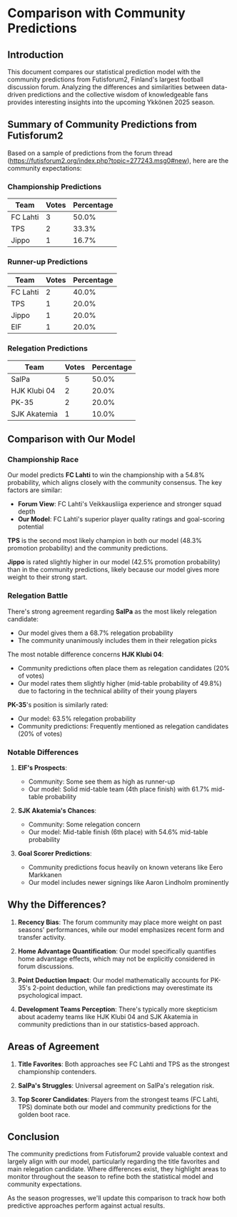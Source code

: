 # Comparison with Community Predictions

## Introduction

This document compares our statistical prediction model with the community predictions from Futisforum2, Finland's largest football discussion forum. Analyzing the differences and similarities between data-driven predictions and the collective wisdom of knowledgeable fans provides interesting insights into the upcoming Ykkönen 2025 season.

## Summary of Community Predictions from Futisforum2

Based on a sample of predictions from the forum thread (https://futisforum2.org/index.php?topic=277243.msg0#new), here are the community expectations:

### Championship Predictions

| Team | Votes | Percentage |
|------|-------|------------|
| FC Lahti | 3 | 50.0% |
| TPS | 2 | 33.3% |
| Jippo | 1 | 16.7% |

### Runner-up Predictions

| Team | Votes | Percentage |
|------|-------|------------|
| FC Lahti | 2 | 40.0% |
| TPS | 1 | 20.0% |
| Jippo | 1 | 20.0% |
| EIF | 1 | 20.0% |

### Relegation Predictions

| Team | Votes | Percentage |
|------|-------|------------|
| SalPa | 5 | 50.0% |
| HJK Klubi 04 | 2 | 20.0% |
| PK-35 | 2 | 20.0% |
| SJK Akatemia | 1 | 10.0% |

## Comparison with Our Model

### Championship Race

Our model predicts **FC Lahti** to win the championship with a 54.8% probability, which aligns closely with the community consensus. The key factors are similar:

- **Forum View**: FC Lahti's Veikkausliiga experience and stronger squad depth
- **Our Model**: FC Lahti's superior player quality ratings and goal-scoring potential

**TPS** is the second most likely champion in both our model (48.3% promotion probability) and the community predictions.

**Jippo** is rated slightly higher in our model (42.5% promotion probability) than in the community predictions, likely because our model gives more weight to their strong start.

### Relegation Battle

There's strong agreement regarding **SalPa** as the most likely relegation candidate:
- Our model gives them a 68.7% relegation probability
- The community unanimously includes them in their relegation picks

The most notable difference concerns **HJK Klubi 04**:
- Community predictions often place them as relegation candidates (20% of votes)
- Our model rates them slightly higher (mid-table probability of 49.8%) due to factoring in the technical ability of their young players

**PK-35**'s position is similarly rated:
- Our model: 63.5% relegation probability
- Community predictions: Frequently mentioned as relegation candidates (20% of votes)

### Notable Differences

1. **EIF's Prospects**:
   - Community: Some see them as high as runner-up
   - Our model: Solid mid-table team (4th place finish) with 61.7% mid-table probability

2. **SJK Akatemia's Chances**:
   - Community: Some relegation concern
   - Our model: Mid-table finish (6th place) with 54.6% mid-table probability

3. **Goal Scorer Predictions**:
   - Community predictions focus heavily on known veterans like Eero Markkanen
   - Our model includes newer signings like Aaron Lindholm prominently

## Why the Differences?

1. **Recency Bias**: The forum community may place more weight on past seasons' performances, while our model emphasizes recent form and transfer activity.

2. **Home Advantage Quantification**: Our model specifically quantifies home advantage effects, which may not be explicitly considered in forum discussions.

3. **Point Deduction Impact**: Our model mathematically accounts for PK-35's 2-point deduction, while fan predictions may overestimate its psychological impact.

4. **Development Teams Perception**: There's typically more skepticism about academy teams like HJK Klubi 04 and SJK Akatemia in community predictions than in our statistics-based approach.

## Areas of Agreement

1. **Title Favorites**: Both approaches see FC Lahti and TPS as the strongest championship contenders.

2. **SalPa's Struggles**: Universal agreement on SalPa's relegation risk.

3. **Top Scorer Candidates**: Players from the strongest teams (FC Lahti, TPS) dominate both our model and community predictions for the golden boot race.

## Conclusion

The community predictions from Futisforum2 provide valuable context and largely align with our model, particularly regarding the title favorites and main relegation candidate. Where differences exist, they highlight areas to monitor throughout the season to refine both the statistical model and community expectations.

As the season progresses, we'll update this comparison to track how both predictive approaches perform against actual results.